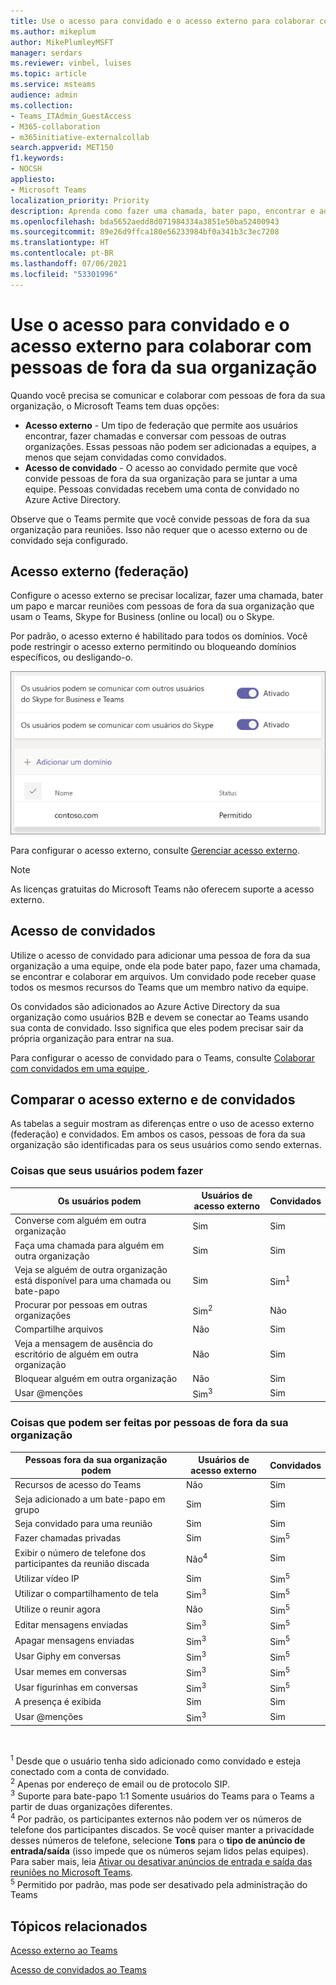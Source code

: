 ```yaml
---
title: Use o acesso para convidado e o acesso externo para colaborar com pessoas de fora da sua organização
ms.author: mikeplum
author: MikePlumleyMSFT
manager: serdars
ms.reviewer: vinbel, luises
ms.topic: article
ms.service: msteams
audience: admin
ms.collection:
- Teams_ITAdmin_GuestAccess
- M365-collaboration
- m365initiative-externalcollab
search.appverid: MET150
f1.keywords:
- NOCSH
appliesto:
- Microsoft Teams
localization_priority: Priority
description: Aprenda como fazer uma chamada, bater papo, encontrar e adicionar usuários de fora da organização no Microsoft Teams usando o acesso externo (federação) e o acesso para convidado.
ms.openlocfilehash: bda5652aedd8d071984334a3851e50ba52400943
ms.sourcegitcommit: 89e26d9ffca180e56233984bf0a341b3c3ec7208
ms.translationtype: HT
ms.contentlocale: pt-BR
ms.lasthandoff: 07/06/2021
ms.locfileid: "53301996"
---
```

# <a name="use-guest-access-and-external-access-to-collaborate-with-people-outside-your-organization"></a>Use o acesso para convidado e o acesso externo para colaborar com pessoas de fora da sua organização

Quando você precisa se comunicar e colaborar com pessoas de fora da sua organização, o Microsoft Teams tem duas opções:

- **Acesso externo** - Um tipo de federação que permite aos usuários encontrar, fazer chamadas e conversar com pessoas de outras organizações. Essas pessoas não podem ser adicionadas a equipes, a menos que sejam convidadas como convidados.
- **Acesso de convidado** - O acesso ao convidado permite que você convide pessoas de fora da sua organização para se juntar a uma equipe. Pessoas convidadas recebem uma conta de convidado no Azure Active Directory.

Observe que o Teams permite que você convide pessoas de fora da sua organização para reuniões. Isso não requer que o acesso externo ou de convidado seja configurado.

## <a name="external-access-federation"></a>Acesso externo (federação)

Configure o acesso externo se precisar localizar, fazer uma chamada, bater um papo e marcar reuniões com pessoas de fora da sua organização que usam o Teams, Skype for Business (online ou local) ou o Skype. 

Por padrão, o acesso externo é habilitado para todos os domínios. Você pode restringir o acesso externo permitindo ou bloqueando domínios específicos, ou desligando-o.

![Captura de tela das configurações de acesso externo](media/external-access-federation-settings.png)

Para configurar o acesso externo, consulte [Gerenciar acesso externo](manage-external-access.md). 

>[!NOTE]
>As licenças gratuitas do Microsoft Teams não oferecem suporte a acesso externo.

## <a name="guest-access"></a>Acesso de convidados

Utilize o acesso de convidado para adicionar uma pessoa de fora da sua organização a uma equipe, onde ela pode bater papo, fazer uma chamada, se encontrar e colaborar em arquivos. Um convidado pode receber quase todos os mesmos recursos do Teams que um membro nativo da equipe.

Os convidados são adicionados ao Azure Active Directory da sua organização como usuários B2B e devem se conectar ao Teams usando sua conta de convidado. Isso significa que eles podem precisar sair da própria organização para entrar na sua.

Para configurar o acesso de convidado para o Teams, consulte [Colaborar com convidados em uma equipe ](/microsoft-365/solutions/collaborate-as-team).

## <a name="compare-external-and-guest-access"></a>Comparar o acesso externo e de convidados

As tabelas a seguir mostram as diferenças entre o uso de acesso externo (federação) e convidados. Em ambos os casos, pessoas de fora da sua organização são identificadas para os seus usuários como sendo externas.

### <a name="things-your-users-can-do"></a>Coisas que seus usuários podem fazer

| Os usuários podem | Usuários de acesso externo | Convidados |
|---------|-----------------------|--------------------|
| Converse com alguém em outra organização | Sim | Sim |
| Faça uma chamada para alguém em outra organização | Sim | Sim |
| Veja se alguém de outra organização está disponível para uma chamada ou bate-papo | Sim | Sim<sup>1</sup> |
| Procurar por pessoas em outras organizações | Sim<sup>2</sup> | Não |
| Compartilhe arquivos | Não | Sim |
| Veja a mensagem de ausência do escritório de alguém em outra organização | Não | Sim |
| Bloquear alguém em outra organização  | Não | Sim |
| Usar @menções | Sim<sup>3</sup> | Sim |

### <a name="things-people-outside-your-organization-can-do"></a>Coisas que podem ser feitas por pessoas de fora da sua organização

| Pessoas fora da sua organização podem | Usuários de acesso externo | Convidados |
|---------|-----------------------|--------------------|
| Recursos de acesso do Teams | Não | Sim |
| Seja adicionado a um bate-papo em grupo | Sim | Sim |
| Seja convidado para uma reunião | Sim | Sim |
| Fazer chamadas privadas | Sim | Sim<sup>5</sup> |
| Exibir o número de telefone dos participantes da reunião discada | Não<sup>4</sup> | Sim |
| Utilizar vídeo IP | Sim | Sim<sup>5</sup> |
| Utilizar o compartilhamento de tela | Sim<sup>3</sup> | Sim<sup>5</sup> |
| Utilize o reunir agora | Não | Sim<sup>5</sup> |
| Editar mensagens enviadas | Sim<sup>3</sup> | Sim<sup>5</sup> |
| Apagar mensagens enviadas | Sim<sup>3</sup> | Sim<sup>5</sup> |
| Usar Giphy em conversas | Sim<sup>3</sup> | Sim<sup>5</sup> |
| Usar memes em conversas | Sim<sup>3</sup> | Sim<sup>5</sup> |
| Usar figurinhas em conversas | Sim<sup>3</sup> | Sim<sup>5</sup> |
| A presença é exibida | Sim | Sim |
| Usar @menções | Sim<sup>3</sup> | Sim |

<br>

<sup>1</sup> Desde que o usuário tenha sido adicionado como convidado e esteja conectado com a conta de convidado.<br>
<sup>2</sup> Apenas por endereço de email ou de protocolo SIP.<br>
<sup>3</sup> Suporte para bate-papo 1:1 Somente usuários do Teams para o Teams a partir de duas organizações diferentes. <br>
<sup>4</sup> Por padrão, os participantes externos não podem ver os números de telefone dos participantes discados. Se você quiser manter a privacidade desses números de telefone, selecione **Tons** para o **tipo de anúncio de entrada/saída** (isso impede que os números sejam lidos pelas equipes). Para saber mais, leia [Ativar ou desativar anúncios de entrada e saída das reuniões no Microsoft Teams](turn-on-or-off-entry-and-exit-announcements-for-meetings-in-teams.md). <br>
<sup>5</sup> Permitido por padrão, mas pode ser desativado pela administração do Teams

## <a name="related-topics"></a>Tópicos relacionados

[Acesso externo ao Teams](manage-external-access.md)

[Acesso de convidados ao Teams](guest-access.md)
